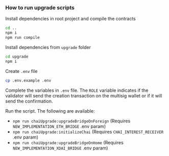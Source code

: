 ### How to run upgrade scripts

Install dependencies in root project and compile the contracts
```bash
cd ..
npm i
npm run compile
```

Install dependencies from `upgrade` folder
```bash
cd upgrade
npm i
```

Create `.env` file
```bash
cp .env.example .env
```

Complete the variables in `.env` file. The `ROLE` variable indicates if the validator will send the creation transaction on the multisig wallet or if it will send the confirmation.

Run the script. The following are available:
* `npm run chaiUpgrade:upgradeBridgeOnForeign` (Requires `NEW_IMPLEMENTATION_ETH_BRIDGE` .env param)
* `npm run chaiUpgrade:initializeChai` (Requires `CHAI_INTEREST_RECEIVER` .env param)
* `npm run chaiUpgrade:upgradeBridgeOnHome` (Requires `NEW_IMPLEMENTATION_XDAI_BRIDGE` .env param)
